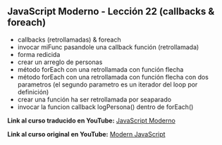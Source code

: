 ## JavaScript Moderno - Lección 22 (callbacks & foreach)

* callbacks (retrollamadas) & foreach 
* invocar miFunc pasandole una callback función (retrollamada)
* forma redicida
* crear un arreglo de personas
* método forEach con una retrollamada con función flecha
* método forEach con una retrollamada con función flecha con dos parametros (el segundo parametro es un iterador del loop por definición)
* crear una función ha ser retrollamada por seaparado
* invocar la funcion callback logPersona() dentro de forEach()

**Link al curso traducido en YouTube:** [JavaScript Moderno](https://www.youtube.com/channel/UCuSHTq2yiCY5QBNoEXv8JpA/)

**Link al curso original en YouTube:** [Modern JavaScript](https://www.youtube.com/playlist?list=PL4cUxeGkcC9haFPT7J25Q9GRB_ZkFrQAc)
